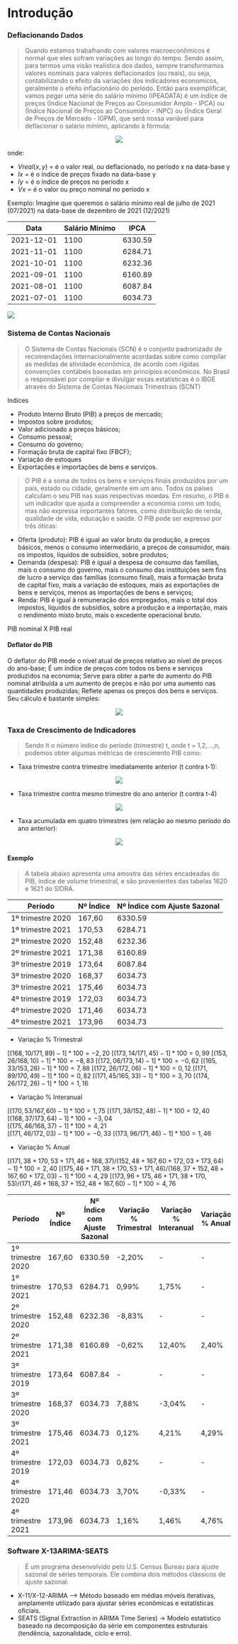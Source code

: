 # Introdução

### Deflacionando Dados 

> Quando estamos trabalhando com valores macroeconômicos é normal que eles sofram variações ao longo do tempo. Sendo assim, para termos uma visão realística dos dados, sempre transformamos valores nominais para valores deflacionados (ou reais), ou seja, contabilizando o efeito da variações dos indicadores economicos, geralmente o efeito inflacionário do período. Então para exemplificar, vamos pegar uma série do salário mínimo (IPEADATA) é um índice de preços (Índice Nacional de Preços ao Consumidor Amplo - IPCA) ou (Índice Nacional de Preços ao Consumidor - INPC) ou (Índice Geral de Preços de Mercado - IGPM), que será nossa variável para deflacionar o salário mínimo, aplicando à fórmula:

<p align="center">
  <img src="https://github.com/user-attachments/assets/106f2a08-da07-4639-94a6-39406b0caec6"/>

onde: 
- $Vreal(x,y)$ = é o valor real, ou deflacionado, no período x na data-base y
- $Ix$ = é o índice de preços fixado na data-base y
- $Iy$ = é o índice de preços no período x
- $Vx$ =  é o valor ou preço nominal no período x

Exemplo: Imagine que queremos o salário mínimo real de julho de 2021 (07/2021) na data-base de dezembro de 2021 (12/2021)

|Data |Salário Minimo|IPCA|
|---	      |--- |---    |
|2021-12-01|1100|6330.59|   
|2021-11-01|1100|6284.71|   
|2021-10-01|1100|6232.36|   	
|2021-09-01|1100|6160.89|  
|2021-08-01|1100|6087.84|  
|2021-07-01|1100|6034.73|  

<p align="left">
  <img src="https://github.com/user-attachments/assets/43dcffa5-7148-43d7-8d1e-2381b3fec7d4"/>

### Sistema de Contas Nacionais

> O Sistema de Contas Nacionais (SCN) é o conjunto padronizado de recomendações internacionalmente acordadas sobre como compilar as medidas de atividade econômica, de acordo com rígidas convenções contábeis baseadas em princípios econômicos. No Brasil o responsável por compilar e divulgar essas estatísticas é o IBGE através do Sistema de Contas Nacionais Trimestrais (SCNT)

Indices 
- Produto Interno Bruto (PIB) a preços de mercado;
- Impostos sobre produtos;
- Valor adicionado a preços básicos;
- Consumo pessoal;
- Consumo do governo;
- Formação bruta de capital fixo (FBCF);
- Variação de estoques
- Exportações e importações de bens e serviços.

> O PIB é a soma de todos os bens e serviços finais produzidos por um país, estado ou cidade, geralmente em um ano. Todos os países calculam o seu PIB nas suas respectivas moedas. Em resumo, o PIB é um indicador que ajuda a compreender a economia como um todo, mas não expressa importantes fatores, como distribuição de renda, qualidade de vida, educação e saúde. O PIB pode ser expresso por três óticas:

- Oferta (produto): PIB é igual ao valor bruto da produção, a preços básicos, menos o consumo intermediário, a preços de consumidor, mais os impostos, líquidos de subsídios, sobre produtos;
- Demanda (despesa): PIB é igual a despesa de consumo das famílias, mais o consumo do governo, mais o consumo das instituições sem fins de lucro a serviço das famílias (consumo final), mais a formação bruta de capital fixo, mais a variação de estoques, mais as exportações de bens e serviços, menos as importações de bens e serviços;
- Renda: PIB é igual à remuneração dos empregados, mais o total dos impostos, líquidos de subsídios, sobre a produção e a importação, mais o rendimento misto bruto, mais o excedente operacional bruto.

PIB nominal X PIB real

#### Deflator do PIB
O deflator do PIB mede o nível atual de preços relativo ao nível de preços do ano-base;
É um índice de preços com todos os bens e serviços produzidos na economia;
Serve para obter a parte do aumento do PIB nominal atribuída a um aumento de preços e não por uma aumento nas quantidades produzidas;
Reflete apenas os preços dos bens e serviços.
Seu cálculo é bastante simples:     

<p align="center">
  <img src="https://github.com/user-attachments/assets/8c361c92-69d2-4d1b-9ea1-2973542a5cbc"/>

### Taxa de Crescimento de Indicadores 

> Sendo It o número índice do período (trimestre) t, onde t = 1,2,...,n, podemos obter algumas métricas de crescimento PIB como:

- Taxa trimestre contra trimestre imediatamente anterior (t contra t-1): 
<p align="center">
  <img src="https://github.com/user-attachments/assets/234b2198-8a1a-43c0-84ac-03fe37bfadb8"/>

- Taxa trimestre contra mesmo trimestre do ano anterior (t contra t-4)
<p align="center">
  <img src="https://github.com/user-attachments/assets/a90ed934-a87d-4e42-bef0-9b4c68cfa1af"/>

- Taxa acumulada em quatro trimestres (em relação ao mesmo período do ano anterior):
<p align="center">
  <img src="https://github.com/user-attachments/assets/d5de14e7-2d26-4752-8409-7c2c56b4aaac"/>

#### Exemplo 
> A tabela abaixo apresenta uma amostra das séries encadeadas do PIB, índice de volume trimestral, e são provenientes das tabelas 1620 e 1621 do SIDRA.

|Período          |Nº Índice|Nº Índice com Ajuste Sazonal|
|---	            |---      |---                         |
|1º trimestre 2020|167,60   |6330.59                     |   
|1º trimestre 2021|170,53   |6284.71                     |   
|2º trimestre 2020|152,48   |6232.36                     |   	
|2º trimestre 2021|171,38   |6160.89                     |  
|3º trimestre 2019|173,64   |6087.84                     |  
|3º trimestre 2020|168,37   |6034.73                     |  
|3º trimestre 2021|175,46   |6034.73                     |  
|4º trimestre 2019|172,03   |6034.73                     |  
|4º trimestre 2020|171,46   |6034.73                     |  
|4º trimestre 2021|173,96   |6034.73                     |  

* Variação % Trimestral

$[ (168,10 / 171,89) - 1 ] * 100 = -2,20%$
$[ (173,14 / 171,45) - 1 ] * 100 = 0,99%$
$[ (153,26 / 168,10) - 1 ] * 100 = -8,83$
$[ (172,06 / 173,14) - 1 ] * 100 = -0,62%$
$[ (165,33 / 153,26) - 1 ] * 100 = 7,88%$
$[ (172,26 / 172,06) - 1 ] * 100 = 0,12%$
$[ (171,89 / 170,49) - 1 ] * 100 = 0,82%$
$[ (171,45 / 165,33) - 1 ] * 100 = 3,70%$
$[ (174,26 / 172,26) - 1 ] * 100 = 1,16%$

* Variação % Interanual

$[ (170,53 / 167,60) - 1 ] * 100 = 1,75%$
$[ (171,38 / 152,48) - 1 ] * 100 = 12,40%$  
$[ (168,37 / 173,64) - 1 ] * 100 = -3,04%$  
$[ (175,46 / 168,37) - 1 ] * 100 = 4,21%$  
$[ (171,46 / 172,03) - 1 ] * 100 = -0,33%$ 
$[ (173,96 / 171,46) - 1 ] * 100 = 1,46%$

* Variação % Anual

$[ (171,38 + 170,53 + 171,46 + 168,37) / (152,48 + 167,60 + 172,03 + 173,64) - 1 ] * 100 = 2,40%$
$[ (175,46 + 171,38 + 170,53 + 171,46) / (168,37 + 152,48 + 167,60 + 172,03) - 1 ] * 100 = 4,29%$
$[ (173,96 + 175,46 + 171,38 + 170,53) / (171,46 + 168,37 + 152,48 + 167,60) - 1 ] * 100 = 4,76%$

|Período          |Nº Índice|Nº Índice com Ajuste Sazonal|Variação % Trimestral |Variação % Interanual |Variação % Anual           |
|---	            |---      |---                         |---	                  |---	                 |---	                       |     
|1º trimestre 2020|167,60   |6330.59                     |-2,20%                | -                    | -                         |
|1º trimestre 2021|170,53   |6284.71                     |0,99%                 |1,75%                 | -                         |
|2º trimestre 2020|152,48   |6232.36                     |-8,83%                | -                    | -                         |
|2º trimestre 2021|171,38   |6160.89                     |-0,62%                |12,40%                |2,40%                      |
|3º trimestre 2019|173,64   |6087.84                     | -                    | -                    | -                         |
|3º trimestre 2020|168,37   |6034.73                     |7,88%                 |-3,04%                | -                         |
|3º trimestre 2021|175,46   |6034.73                     |0,12%                 |4,21%                 |4,29%                      |
|4º trimestre 2019|172,03   |6034.73                     |0,82%                 |  -                   | -                         |
|4º trimestre 2020|171,46   |6034.73                     |3,70%                 |-0,33%                | -                         |
|4º trimestre 2021|173,96   |6034.73                     |1,16%                 |1,46%                 |4,76%                      |

### Software X-13ARIMA-SEATS 

> É um programa desenvolvido pelo U.S. Census Bureau para ajuste sazonal de séries temporais. Ele combina dois métodos clássicos de ajuste sazonal:

- X-11/X-12-ARIMA –> Método baseado em médias móveis iterativas, amplamente utilizado para ajustar séries econômicas e estatísticas oficiais.
- SEATS (Signal Extraction in ARIMA Time Series) -> Modelo estatístico baseado na decomposição da série em componentes estruturais (tendência, sazonalidade, ciclo e erro).
